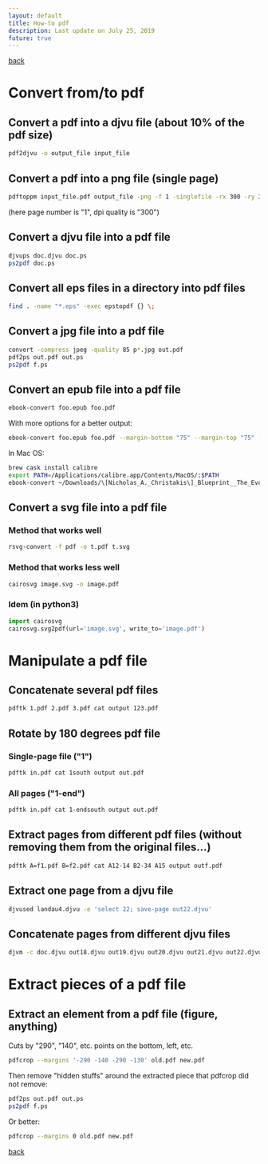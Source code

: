 ```yaml
---
layout: default
title: How-to pdf
description: Last update on July 25, 2019
future: true
---
```


[back](./)

# Convert from/to pdf

## Convert a pdf into a djvu file (about 10% of the pdf size)

```bash
pdf2djvu -o output_file input_file
```

## Convert a pdf into a png file (single page)

```bash
pdftoppm input_file.pdf output_file -png -f 1 -singlefile -rx 300 -ry 300
```
(here page number is "1", dpi quality is "300")


## Convert a djvu file into a pdf file

```bash
djvups doc.djvu doc.ps
ps2pdf doc.ps
```

## Convert all eps files in a directory into pdf files

```bash
find . -name "*.eps" -exec epstopdf {} \;
```

## Convert a jpg file into a pdf file

```bash
convert -compress jpeg -quality 85 p*.jpg out.pdf
pdf2ps out.pdf out.ps
ps2pdf f.ps
```

## Convert an epub file into a pdf file

```bash
ebook-convert foo.epub foo.pdf
```

With more options for a better output:

```bash
ebook-convert foo.epub foo.pdf --margin-bottom "75" --margin-top "75" --margin-left "75" --margin-right "75" --pdf-serif-family "Calibri" --pdf-sans-family "Calibri" --base-font-size "14" --pdf-mono-font-size "12" --paper-size "a4" --change-justification "justify"
```

In Mac OS:  

```bash
brew cask install calibre
export PATH=/Applications/calibre.app/Contents/MacOS/:$PATH
ebook-convert ~/Downloads/\[Nicholas_A._Christakis\]_Blueprint__The_Evolutiona\(z-lib.org\).epub book_Christakis_Blueprint_The_Evolutinary_Origins_of_a_Good_Society_2019.pdf --margin-bottom "75" --margin-top "75" --margin-left "50" --margin-right "50" --pdf-serif-family "Calibri" --pdf-sans-family "Calibri" --base-font-size "12" --pdf-mono-font-size "12" --paper-size "a4" --change-justification "justify"
```


## Convert a svg file into a pdf file

### Method that works well

```bash
rsvg-convert -f pdf -o t.pdf t.svg
```

### Method that works less well

```bash
cairosvg image.svg -o image.pdf
```

### Idem (in python3)

```python
import cairosvg
cairosvg.svg2pdf(url='image.svg', write_to='image.pdf')
```


# Manipulate a pdf file


## Concatenate several pdf files

```bash
pdftk 1.pdf 2.pdf 3.pdf cat output 123.pdf
```

## Rotate by 180 degrees pdf file

### Single-page file ("1")

```bash
pdftk in.pdf cat 1south output out.pdf 
```

### All pages ("1-end")

```bash
pdftk in.pdf cat 1-endsouth output out.pdf
```

## Extract pages from different pdf files (without removing them from the original files...)

```bash
pdftk A=f1.pdf B=f2.pdf cat A12-14 B2-34 A15 output outf.pdf
```

## Extract one page from a djvu file

```bash
djvused landau4.djvu -e 'select 22; save-page out22.djvu'
```

## Concatenate pages from different djvu files

```bash
djvm -c doc.djvu out18.djvu out19.djvu out20.djvu out21.djvu out22.djvu out23.djvu
```

# Extract pieces of a pdf file

## Extract an element from a pdf file (figure, anything)

Cuts by "290", "140", etc. points on the bottom, left, etc.

```bash
pdfcrop --margins '-290 -140 -290 -130' old.pdf new.pdf
```
Then remove "hidden stuffs" around the extracted piece that pdfcrop did not remove:

```bash
pdf2ps out.pdf out.ps
ps2pdf f.ps
```

Or better:

```bash
pdfcrop --margins 0 old.pdf new.pdf
```




[back](./)
